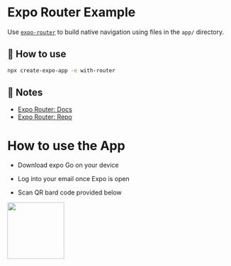 # Expo Router Example

Use [`expo-router`](https://expo.github.io/router) to build native navigation using files in the `app/` directory.

## 🚀 How to use

```sh
npx create-expo-app -e with-router
```

## 📝 Notes

- [Expo Router: Docs](https://expo.github.io/router)
- [Expo Router: Repo](https://github.com/expo/router)

# How to use the App

- Download expo Go on your device
- Log into your email once Expo is open

- Scan QR bard code provided below

<img src="relative/path/in/repository/to/c-food.png" width="128"/>

